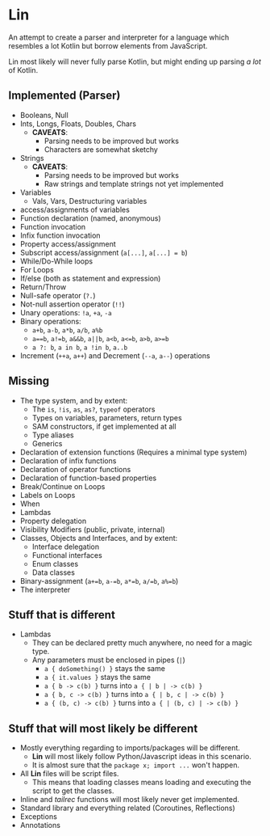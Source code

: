 # Lin

An attempt to create a parser and interpreter for a language which resembles a lot Kotlin but borrow elements from JavaScript.

Lin most likely will never fully parse Kotlin, but might ending up parsing _a lot_ of Kotlin.

## Implemented (Parser)

- Booleans, Null
- Ints, Longs, Floats, Doubles, Chars
    - **CAVEATS**:
        - Parsing needs to be improved but works
        - Characters are somewhat sketchy
- Strings
    - **CAVEATS**:
        - Parsing needs to be improved but works
        - Raw strings and template strings not yet implemented
- Variables
    - Vals, Vars, Destructuring variables
- access/assignments of variables
- Function declaration (named, anonymous)
- Function invocation
- Infix function invocation
- Property access/assignment
- Subscript access/assignment (`a[...]`, `a[...] = b`)
- While/Do-While loops
- For Loops
- If/else (both as statement and expression)
- Return/Throw
- Null-safe operator (`?.`)
- Not-null assertion operator (`!!`)
- Unary operations: `!a`, `+a`, `-a`
- Binary operations:
    - `a+b`, `a-b`, `a*b`, `a/b`, `a%b`
    - `a==b`, `a!=b`, `a&&b`, `a||b`, `a<b`, `a<=b`, `a>b`, `a>=b`
    - `a ?: b`, `a in b`, `a !in b`, `a..b`
- Increment (`++a`, `a++`) and Decrement (`--a`, `a--`) operations

## Missing

- The type system, and by extent:
    - The `is`, `!is`, `as`, `as?`, `typeof` operators
    - Types on variables, parameters, return types
    - SAM constructors, if get implemented at all
    - Type aliases
    - Generics
- Declaration of extension functions (Requires a minimal type system)
- Declaration of infix functions
- Declaration of operator functions
- Declaration of function-based properties
- Break/Continue on Loops
- Labels on Loops
- When
- Lambdas
- Property delegation
- Visibility Modifiers (public, private, internal)
- Classes, Objects and Interfaces, and by extent:
    - Interface delegation
    - Functional interfaces
    - Enum classes
    - Data classes
- Binary-assignment (`a+=b`, `a-=b`, `a*=b`, `a/=b`, `a%=b`)
- The interpreter

## Stuff that is different
- Lambdas
    - They can be declared pretty much anywhere, no need for a magic type.
    - Any parameters must be enclosed in pipes (`|`)
        - `a { doSomething() }` stays the same
        - `a { it.values }` stays the same
        - `a { b -> c(b) }` turns into `a { | b | -> c(b) }`
        - `a { b, c -> c(b) }` turns into `a { | b, c | -> c(b) }`
        - `a { (b, c) -> c(b) }` turns into `a { | (b, c) | -> c(b) }`

## Stuff that will most likely be different

- Mostly everything regarding to imports/packages will be different.
    - **Lin** will most likely follow Python/Javascript ideas in this scenario.
    - It is almost sure that the `package x; import ...` won't happen.
- All **Lin** files will be script files.
    - This means that loading classes means loading and executing the script to get the classes.
- Inline and _tailrec_ functions will most likely never get implemented.
- Standard library and everything related (Coroutines, Reflections)
- Exceptions
- Annotations